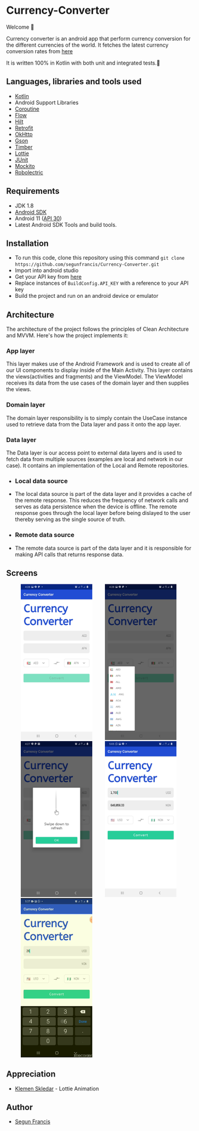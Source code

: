 # Currency-Converter

Welcome 👋 

Currency converter is an android app that perform currency conversion for the different currencies of the world. It fetches the latest currency conversion rates from [here](https://fixer.io)

It is written 100% in Kotlin with both unit and integrated tests.🙂

## Languages, libraries and tools used

* [Kotlin](https://kotlinlang.org/)
* Android Support Libraries
* [Coroutine](https://kotlinlang.org/docs/reference/coroutines-overview.html)
* [Flow](https://kotlinlang.org/docs/reference/coroutines/flow.html)
* [Hilt](https://developer.android.com/training/dependency-injection/hilt-android)
* [Retrofit](https://github.com/square/retrofit)
* [OkHttp](http://square.github.io/okhttp/)
* [Gson](https://github.com/google/gson)
* [Timber](https://github.com/JakeWharton/timber)
* [Lottie](https://github.com/airbnb/lottie-android)
* [JUnit](https://junit.org/junit4/)
* [Mockito](http://site.mockito.org/)
* [Robolectric](http://robolectric.org/)

## Requirements

* JDK 1.8
* [Android SDK](https://developer.android.com/studio/index.html)
* Android 11 ([API 30](https://developer.android.com/preview/api-overview.html))
* Latest Android SDK Tools and build tools.

## Installation

* To run this code, clone this repository using this command `git clone https://github.com/segunfrancis/Currency-Converter.git`
* Import into android studio
* Get your API key from [here](https://fixer.io)
* Replace instances of `BuildConfig.API_KEY` with a reference to your API key
* Build the project and run on an android device or emulator

## Architecture

The architecture of the project follows the principles of Clean Architecture and MVVM. Here's how the project implements it:

### App layer

This layer makes use of the Android Framework and is used to create all of our UI components to display inside of the Main Activity. This layer contains the views(activities and fragments) and the ViewModel. The ViewModel receives its data from the use cases of the domain layer and then supplies the views.

### Domain layer

The domain layer responsibility is to simply contain the UseCase instance used to retrieve data from the Data layer and pass it onto the app layer.

### Data layer

The Data layer is our access point to external data layers and is used to fetch data from multiple sources (examples are local and network in our case). It contains an implementation of the Local and Remote repositories.

 * ### Local data source

 * The local data source is part of the data layer and it provides a cache of the remote response. This reduces the frequency of network calls and serves as data persistence when the device is offline. The remote response goes through the local layer before being dislayed to the user thereby serving as the single source of truth.

 * ### Remote data source
 
 * The remote data source is part of the data layer and it is responsible for making API calls that returns response data.
 
 ## Screens

<ul>
  <img src="https://github.com/segunfrancis/Currency-Converter/blob/master/screens/Screenshot_20201129-042817_Currency%20Converter.jpg" width="40%" alt="Screen3" hspace="15">
  <img src="https://github.com/segunfrancis/Currency-Converter/blob/master/screens/Screenshot_20201129-042835_Currency%20Converter.jpg" width="40%" alt="Screen1" hspace="15">
  <img src="https://github.com/segunfrancis/Currency-Converter/blob/master/screens/Screenshot_20201129-042758_Currency%20Converter.jpg" width="40%" alt="Screen2" hspace="15">
  <img src="https://github.com/segunfrancis/Currency-Converter/blob/master/screens/Screenshot_20201129-050545_Currency%20Converter.jpg" width="40%" alt="Screen4" hspace="15">
  <img src="https://github.com/segunfrancis/Currency-Converter/blob/master/screens/20201129_050959_edited_1.gif" width="40%" alt="Screen5" hspace="15">
</ul>

## Appreciation
* [Klemen Skledar](https://lottiefiles.com/36095-swipe-down) - Lottie Animation

## Author

* [Segun Francis](https://www.linkedin.com/in/segun-francis-302361a1)
